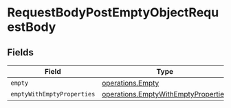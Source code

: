 # RequestBodyPostEmptyObjectRequestBody


## Fields

| Field                                                                                      | Type                                                                                       | Required                                                                                   | Description                                                                                |
| ------------------------------------------------------------------------------------------ | ------------------------------------------------------------------------------------------ | ------------------------------------------------------------------------------------------ | ------------------------------------------------------------------------------------------ |
| `empty`                                                                                    | [operations.Empty](../../models/operations/empty.md)                                       | :heavy_minus_sign:                                                                         | N/A                                                                                        |
| `emptyWithEmptyProperties`                                                                 | [operations.EmptyWithEmptyProperties](../../models/operations/emptywithemptyproperties.md) | :heavy_minus_sign:                                                                         | N/A                                                                                        |